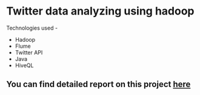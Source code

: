# Twitter data analyzing using hadoop

Technologies used -
- Hadoop
- Flume
- Twitter API
- Java
- HiveQL


You can find detailed report on this project [here](https://docs.google.com/file/d/0B9bjjfyz_4EqOTJIUUVBb1c2ZUNBNFhnWXJ4bVBjMmExbENV/)
---
